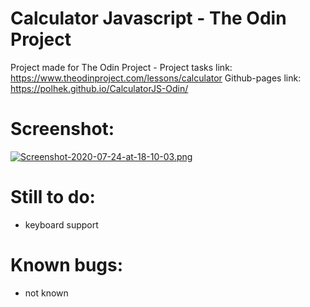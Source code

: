 # Calculator Javascript - The Odin Project

Project made for The Odin Project - Project tasks link: https://www.theodinproject.com/lessons/calculator
Github-pages link: https://polhek.github.io/CalculatorJS-Odin/

# Screenshot: 


[![Screenshot-2020-07-24-at-18-10-03.png](https://i.postimg.cc/1RnzgYj6/Screenshot-2020-07-24-at-18-10-03.png)](https://postimg.cc/7b44dXDY)


# Still to do: 
  - keyboard support
  
# Known bugs: 
  - not known
